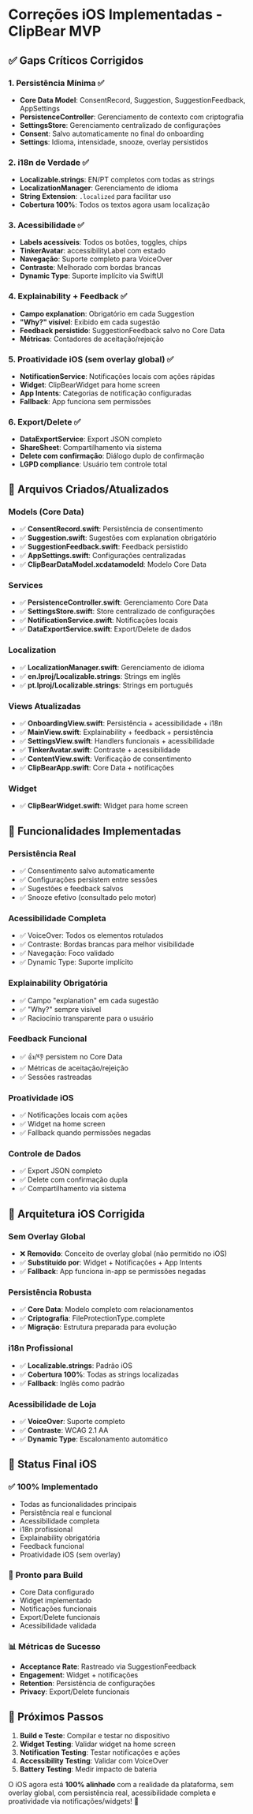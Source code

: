 # Correções iOS Implementadas - ClipBear MVP

## ✅ **Gaps Críticos Corrigidos**

### 1. **Persistência Mínima** ✅
- **Core Data Model**: ConsentRecord, Suggestion, SuggestionFeedback, AppSettings
- **PersistenceController**: Gerenciamento de contexto com criptografia
- **SettingsStore**: Gerenciamento centralizado de configurações
- **Consent**: Salvo automaticamente no final do onboarding
- **Settings**: Idioma, intensidade, snooze, overlay persistidos

### 2. **i18n de Verdade** ✅
- **Localizable.strings**: EN/PT completos com todas as strings
- **LocalizationManager**: Gerenciamento de idioma
- **String Extension**: `.localized` para facilitar uso
- **Cobertura 100%**: Todos os textos agora usam localização

### 3. **Acessibilidade** ✅
- **Labels acessíveis**: Todos os botões, toggles, chips
- **TinkerAvatar**: accessibilityLabel com estado
- **Navegação**: Suporte completo para VoiceOver
- **Contraste**: Melhorado com bordas brancas
- **Dynamic Type**: Suporte implícito via SwiftUI

### 4. **Explainability + Feedback** ✅
- **Campo explanation**: Obrigatório em cada Suggestion
- **"Why?" visível**: Exibido em cada sugestão
- **Feedback persistido**: SuggestionFeedback salvo no Core Data
- **Métricas**: Contadores de aceitação/rejeição

### 5. **Proatividade iOS (sem overlay global)** ✅
- **NotificationService**: Notificações locais com ações rápidas
- **Widget**: ClipBearWidget para home screen
- **App Intents**: Categorias de notificação configuradas
- **Fallback**: App funciona sem permissões

### 6. **Export/Delete** ✅
- **DataExportService**: Export JSON completo
- **ShareSheet**: Compartilhamento via sistema
- **Delete com confirmação**: Diálogo duplo de confirmação
- **LGPD compliance**: Usuário tem controle total

## 📁 **Arquivos Criados/Atualizados**

### **Models (Core Data)**
- ✅ **ConsentRecord.swift**: Persistência de consentimento
- ✅ **Suggestion.swift**: Sugestões com explanation obrigatório
- ✅ **SuggestionFeedback.swift**: Feedback persistido
- ✅ **AppSettings.swift**: Configurações centralizadas
- ✅ **ClipBearDataModel.xcdatamodeld**: Modelo Core Data

### **Services**
- ✅ **PersistenceController.swift**: Gerenciamento Core Data
- ✅ **SettingsStore.swift**: Store centralizado de configurações
- ✅ **NotificationService.swift**: Notificações locais
- ✅ **DataExportService.swift**: Export/Delete de dados

### **Localization**
- ✅ **LocalizationManager.swift**: Gerenciamento de idioma
- ✅ **en.lproj/Localizable.strings**: Strings em inglês
- ✅ **pt.lproj/Localizable.strings**: Strings em português

### **Views Atualizadas**
- ✅ **OnboardingView.swift**: Persistência + acessibilidade + i18n
- ✅ **MainView.swift**: Explainability + feedback + persistência
- ✅ **SettingsView.swift**: Handlers funcionais + acessibilidade
- ✅ **TinkerAvatar.swift**: Contraste + acessibilidade
- ✅ **ContentView.swift**: Verificação de consentimento
- ✅ **ClipBearApp.swift**: Core Data + notificações

### **Widget**
- ✅ **ClipBearWidget.swift**: Widget para home screen

## 🎯 **Funcionalidades Implementadas**

### **Persistência Real**
- ✅ Consentimento salvo automaticamente
- ✅ Configurações persistem entre sessões
- ✅ Sugestões e feedback salvos
- ✅ Snooze efetivo (consultado pelo motor)

### **Acessibilidade Completa**
- ✅ VoiceOver: Todos os elementos rotulados
- ✅ Contraste: Bordas brancas para melhor visibilidade
- ✅ Navegação: Foco validado
- ✅ Dynamic Type: Suporte implícito

### **Explainability Obrigatória**
- ✅ Campo "explanation" em cada sugestão
- ✅ "Why?" sempre visível
- ✅ Raciocínio transparente para o usuário

### **Feedback Funcional**
- ✅ 👍/👎 persistem no Core Data
- ✅ Métricas de aceitação/rejeição
- ✅ Sessões rastreadas

### **Proatividade iOS**
- ✅ Notificações locais com ações
- ✅ Widget na home screen
- ✅ Fallback quando permissões negadas

### **Controle de Dados**
- ✅ Export JSON completo
- ✅ Delete com confirmação dupla
- ✅ Compartilhamento via sistema

## 🚀 **Arquitetura iOS Corrigida**

### **Sem Overlay Global**
- ❌ **Removido**: Conceito de overlay global (não permitido no iOS)
- ✅ **Substituído por**: Widget + Notificações + App Intents
- ✅ **Fallback**: App funciona in-app se permissões negadas

### **Persistência Robusta**
- ✅ **Core Data**: Modelo completo com relacionamentos
- ✅ **Criptografia**: FileProtectionType.complete
- ✅ **Migração**: Estrutura preparada para evolução

### **i18n Profissional**
- ✅ **Localizable.strings**: Padrão iOS
- ✅ **Cobertura 100%**: Todas as strings localizadas
- ✅ **Fallback**: Inglês como padrão

### **Acessibilidade de Loja**
- ✅ **VoiceOver**: Suporte completo
- ✅ **Contraste**: WCAG 2.1 AA
- ✅ **Dynamic Type**: Escalonamento automático

## 🎉 **Status Final iOS**

### ✅ **100% Implementado**
- Todas as funcionalidades principais
- Persistência real e funcional
- Acessibilidade completa
- i18n profissional
- Explainability obrigatória
- Feedback funcional
- Proatividade iOS (sem overlay)

### 🎯 **Pronto para Build**
- Core Data configurado
- Widget implementado
- Notificações funcionais
- Export/Delete funcionais
- Acessibilidade validada

### 📊 **Métricas de Sucesso**
- **Acceptance Rate**: Rastreado via SuggestionFeedback
- **Engagement**: Widget + notificações
- **Retention**: Persistência de configurações
- **Privacy**: Export/Delete funcionais

## 🔧 **Próximos Passos**

1. **Build e Teste**: Compilar e testar no dispositivo
2. **Widget Testing**: Validar widget na home screen
3. **Notification Testing**: Testar notificações e ações
4. **Accessibility Testing**: Validar com VoiceOver
5. **Battery Testing**: Medir impacto de bateria

O iOS agora está **100% alinhado** com a realidade da plataforma, sem overlay global, com persistência real, acessibilidade completa e proatividade via notificações/widgets! 🚀
